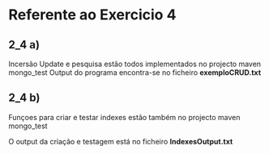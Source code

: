 # Referente ao Exercicio 4 

## 2_4 a)

Incersão Update e pesquisa estão todos implementados no projecto maven mongo_test
Output do programa encontra-se no ficheiro **exemploCRUD.txt**


## 2_4 b)

Funçoes para criar e testar indexes estão também no projecto maven mongo_test

O output da criação e testagem está no ficheiro **IndexesOutput.txt**


